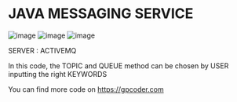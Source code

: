 
# JAVA MESSAGING SERVICE
![image](https://user-images.githubusercontent.com/80462415/162023762-83030c1e-b3d0-4f41-bb12-5fd7ed9cbaf6.png)
![image](https://user-images.githubusercontent.com/80462415/162023781-cdf0c44f-3e67-4d05-a61f-2de5a34ce981.png)
![image](https://user-images.githubusercontent.com/80462415/162023811-dd77bc1c-c9fc-4a88-8182-df25483956fe.png)

SERVER : ACTIVEMQ

In this code, the TOPIC and QUEUE method can be 
chosen by USER inputting the right KEYWORDS

You can find more code on https://gpcoder.com
